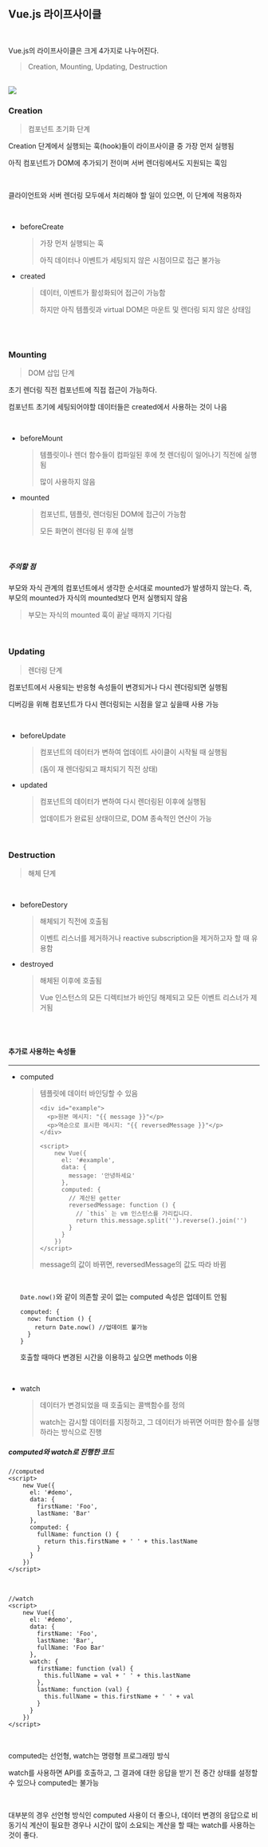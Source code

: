## Vue.js 라이프사이클

<br>

Vue.js의 라이프사이클은 크게 4가지로 나누어진다.

> Creation, Mounting, Updating, Destruction

<br>

<img src="https://miro.medium.com/max/700/1*tnSXRrpLBYmfHnIagITlcg.png">

<br>

### Creation

> 컴포넌트 초기화 단계

Creation 단계에서 실행되는 훅(hook)들이 라이프사이클 중 가장 먼저 실행됨

아직 컴포넌트가 DOM에 추가되기 전이며 서버 렌더링에서도 지원되는 훅임

<br>

클라이언트와 서버 렌더링 모두에서 처리해야 할 일이 있으면, 이 단계에 적용하자

<br>

- beforeCreate

  > 가장 먼저 실행되는 훅
  >
  > 아직 데이터나 이벤트가 세팅되지 않은 시점이므로 접근 불가능

- created

  > 데이터, 이벤트가 활성화되어 접근이 가능함
  >
  > 하지만 아직 템플릿과 virtual DOM은 마운트 및 렌더링 되지 않은 상태임

<br>

<br>

### Mounting

> DOM 삽입 단계

초기 렌더링 직전 컴포넌트에 직접 접근이 가능하다.

컴포넌트 초기에 세팅되어야할 데이터들은 created에서 사용하는 것이 나음

<br>

- beforeMount

  > 템플릿이나 렌더 함수들이 컴파일된 후에 첫 렌더링이 일어나기 직전에 실행됨
  >
  > 많이 사용하지 않음

- mounted

  > 컴포넌트, 템플릿, 렌더링된 DOM에 접근이 가능함
  >
  > 모든 화면이 렌더링 된 후에 실행

<br>

##### 주의할 점

부모와 자식 관계의 컴포넌트에서 생각한 순서대로 mounted가 발생하지 않는다. 즉, 부모의 mounted가 자식의 mounted보다 먼저 실행되지 않음

> 부모는 자식의 mounted 훅이 끝날 때까지 기다림

<br>

### Updating

> 렌더링 단계

컴포넌트에서 사용되는 반응형 속성들이 변경되거나 다시 렌더링되면 실행됨

디버깅을 위해 컴포넌트가 다시 렌더링되는 시점을 알고 싶을때 사용 가능

<br>

- beforeUpdate

  > 컴포넌트의 데이터가 변하여 업데이트 사이클이 시작될 때 실행됨
  >
  > (돔이 재 렌더링되고 패치되기 직전 상태)

- updated

  > 컴포넌트의 데이터가 변하여 다시 렌더링된 이후에 실행됨
  >
  > 업데이트가 완료된 상태이므로, DOM 종속적인 연산이 가능

<br>

### Destruction

> 해체 단계

<br>

- beforeDestory

  > 해체되기 직전에 호출됨
  >
  > 이벤트 리스너를 제거하거나 reactive subscription을 제거하고자 할 때 유용함

- destroyed

  > 해체된 이후에 호출됨
  >
  > Vue 인스턴스의 모든 디렉티브가 바인딩 해제되고 모든 이벤트 리스너가 제거됨

<br>

<br>



#### 추가로 사용하는 속성들

---



- computed

  > 템플릿에 데이터 바인딩할 수 있음
  >
  > ```vue
  > <div id="example">
  >   <p>원본 메시지: "{{ message }}"</p>
  >   <p>역순으로 표시한 메시지: "{{ reversedMessage }}"</p>
  > </div>
  > 
  > <script>
  >     new Vue({
  >       el: '#example',
  >       data: {
  >         message: '안녕하세요'
  >       },
  >       computed: {
  >         // 계산된 getter
  >         reversedMessage: function () {
  >           // `this` 는 vm 인스턴스를 가리킵니다.
  >           return this.message.split('').reverse().join('')
  >         }
  >       }
  >     })
  > </script>
  > ```
  >
  > message의 값이 바뀌면, reversedMessage의 값도 따라 바뀜

  <br>

  `Date.now()`와 같이 의존할 곳이 없는 computed 속성은 업데이트 안됨

  ```
  computed: {
    now: function () {
      return Date.now() //업데이트 불가능
    }
  }
  ```

  호출할 때마다 변경된 시간을 이용하고 싶으면 methods 이용

  <br>

- watch

  > 데이터가 변경되었을 때 호출되는 콜백함수를 정의
  >
  > watch는 감시할 데이터를 지정하고, 그 데이터가 바뀌면 어떠한 함수를 실행하라는 방식으로 진행



##### computed와 watch로 진행한 코드

```vue
//computed
<script>
    new Vue({
      el: '#demo',
      data: {
        firstName: 'Foo',
        lastName: 'Bar'
      },
      computed: {
        fullName: function () {
          return this.firstName + ' ' + this.lastName
        }
      }
    })
</script>
```

<br>

```vue
//watch
<script>
    new Vue({
      el: '#demo',
      data: {
        firstName: 'Foo',
        lastName: 'Bar',
        fullName: 'Foo Bar'
      },
      watch: {
        firstName: function (val) {
          this.fullName = val + ' ' + this.lastName
        },
        lastName: function (val) {
          this.fullName = this.firstName + ' ' + val
        }
      }
    })
</script>
```

<br>

computed는 선언형, watch는 명령형 프로그래밍 방식

watch를 사용하면 API를 호출하고, 그 결과에 대한 응답을 받기 전 중간 상태를 설정할 수 있으나 computed는 불가능

<br>

대부분의 경우 선언형 방식인 computed 사용이 더 좋으나, 데이터 변경의 응답으로 비동기식 계산이 필요한 경우나 시간이 많이 소요되는 계산을 할 때는 watch를 사용하는 것이 좋다.

